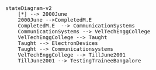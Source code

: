 <pre class="mermaid">
stateDiagram-v2
    [*] --> 2000June
    2000June -->CompletedM.E
    CompletedM.E  --> CommunicationSystems
    CommunicationSystems --> VelTechEnggCollege
    VelTechEnggCollege --> Taught
    Taught --> ElectronDevices
    Taught --> Communicationsystems
    VelTechEnggCollege --> TillJune2001
    TillJune2001 --> TestingTraineeBangalore
</pre>
